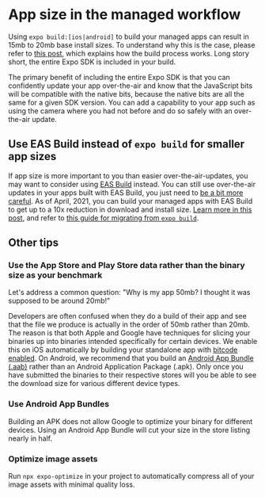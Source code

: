 # App size in the managed workflow

Using `expo build:[ios|android]` to build your managed apps can result in 15mb to 20mb base install sizes. To understand why this is the case, please refer to [this post](https://blog.expo.io/expo-managed-workflow-in-2021-5b887bbf7dbb), which explains how the build process works. Long story short, the entire Expo SDK is included in your build.

The primary benefit of including the entire Expo SDK is that you can confidently update your app over-the-air and know that the JavaScript bits will be compatible with the native bits, because the native bits are all the same for a given SDK version. You can add a capability to your app such as using the camera where you had not before and do so safely with an over-the-air update.

## Use EAS Build instead of `expo build` for smaller app sizes

If app size is more important to you than easier over-the-air-updates, you may want to consider using [EAS Build](https://docs.expo.io/build/introduction/) instead. You can still use over-the-air updates in your apps built with EAS Build, you just need to [be a bit more careful](https://docs.expo.io/build/updates/). As of April, 2021, you can build your managed apps with EAS Build to get up to a 10x reduction in download and install size. [Learn more in this post](https://blog.expo.io/eas-build-april-preview-update-ebd7dff9dd25), and refer to [this guide for migrating from `expo build`](https://docs.expo.io/build-reference/migrating/).

## Other tips

### Use the App Store and Play Store data rather than the binary size as your benchmark

Let's address a common question: "Why is my app 50mb? I thought it was supposed to be around 20mb!"

Developers are often confused when they do a build of their app and see that the file we produce is actually in the order of 50mb rather than 20mb. The reason is that both Apple and Google have techniques for slicing your binaries up into binaries intended specifically for certain devices. We enable this on iOS automatically by building your standalone app with [bitcode enabled](https://developer.apple.com/documentation/xcode/reducing_your_app_s_size/doing_basic_optimization_to_reduce_your_app_s_size). On Android, we recommend that you build an [Android App Bundle (.aab)](https://developer.android.com/platform/technology/app-bundle) rather than an Android Application Package (.apk). Only once you have submitted the binaries to their respective stores will you be able to see the download size for various different device types.

### Use Android App Bundles

Building an APK does not allow Google to optimize your binary for different devices. Using an Android App Bundle will cut your size in the store listing nearly in half.

### Optimize image assets

Run `npx expo-optimize` in your project to automatically compress all of your image assets with minimal quality loss.